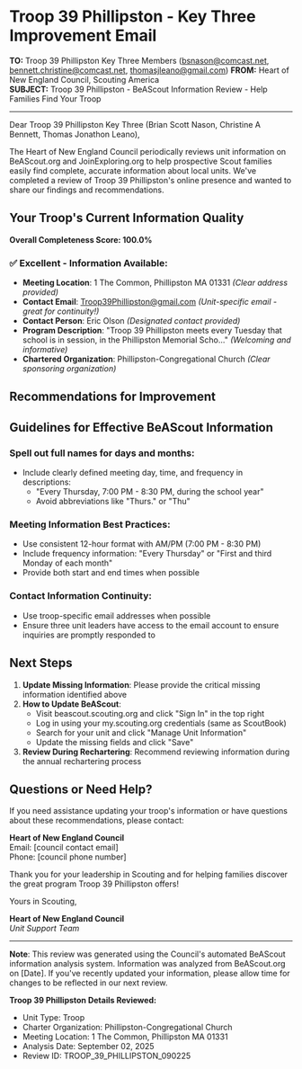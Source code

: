 # Troop 39 Phillipston - Key Three Improvement Email

**TO:** Troop 39 Phillipston Key Three Members (bsnason@comcast.net, bennett.christine@comcast.net, thomasjleano@gmail.com)
**FROM:** Heart of New England Council, Scouting America  
**SUBJECT:** Troop 39 Phillipston - BeAScout Information Review - Help Families Find Your Troop  

---

Dear Troop 39 Phillipston Key Three (Brian Scott Nason, Christine A Bennett, Thomas Jonathon Leano),

The Heart of New England Council periodically reviews unit information on BeAScout.org and JoinExploring.org to help prospective Scout families easily find complete, accurate information about local units. We've completed a review of Troop 39 Phillipston's online presence and wanted to share our findings and recommendations.

## Your Troop's Current Information Quality

**Overall Completeness Score: 100.0%**



### ✅ **Excellent - Information Available:**
- **Meeting Location**: 1 The Common, Phillipston MA 01331 *(Clear address provided)*
- **Contact Email**: Troop39Phillipston@gmail.com *(Unit-specific email - great for continuity!)*
- **Contact Person**: Eric Olson *(Designated contact provided)*
- **Program Description**: "Troop 39 Phillipston meets every Tuesday that school is in session, in the Phillipston Memorial Scho..." *(Welcoming and informative)*
- **Chartered Organization**: Phillipston-Congregational Church *(Clear sponsoring organization)*

## Recommendations for Improvement



## Guidelines for Effective BeAScout Information

### **Spell out full names for days and months:**
- Include clearly defined meeting day, time, and frequency in descriptions:
  - "Every Thursday, 7:00 PM - 8:30 PM, during the school year"
  - Avoid abbreviations like "Thurs." or "Thu"

### **Meeting Information Best Practices:**
- Use consistent 12-hour format with AM/PM (7:00 PM - 8:30 PM)
- Include frequency information: "Every Thursday" or "First and third Monday of each month"
- Provide both start and end times when possible

### **Contact Information Continuity:**
- Use troop-specific email addresses when possible
- Ensure three unit leaders have access to the email account to ensure inquiries are promptly responded to

## Next Steps

1. **Update Missing Information**: Please provide the critical missing information identified above
2. **How to Update BeAScout**: 
   - Visit beascout.scouting.org and click "Sign In" in the top right
   - Log in using your my.scouting.org credentials (same as ScoutBook)
   - Search for your unit and click "Manage Unit Information"
   - Update the missing fields and click "Save"
3. **Review During Rechartering**: Recommend reviewing information during the annual rechartering process

## Questions or Need Help?

If you need assistance updating your troop's information or have questions about these recommendations, please contact:

**Heart of New England Council**  
Email: [council contact email]  
Phone: [council phone number]

Thank you for your leadership in Scouting and for helping families discover the great program Troop 39 Phillipston offers!

Yours in Scouting,

**Heart of New England Council**  
*Unit Support Team*

---

**Note**: This review was generated using the Council's automated BeAScout information analysis system. Information was analyzed from BeAScout.org on [Date]. If you've recently updated your information, please allow time for changes to be reflected in our next review.

**Troop 39 Phillipston Details Reviewed:**
- Unit Type: Troop
- Charter Organization: Phillipston-Congregational Church  
- Meeting Location: 1 The Common, Phillipston MA 01331
- Analysis Date: September 02, 2025
- Review ID: TROOP_39_PHILLIPSTON_090225